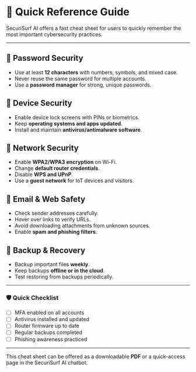 # 📖 Quick Reference Guide

SecuriSurf AI offers a fast cheat sheet for users to quickly remember the most important cybersecurity practices.

---

## 🔹 Password Security
- Use at least **12 characters** with numbers, symbols, and mixed case.
- Never reuse the same password for multiple accounts.
- Use a **password manager** for strong, unique passwords.

## 🔹 Device Security
- Enable device lock screens with PINs or biometrics.
- Keep **operating systems and apps updated**.
- Install and maintain **antivirus/antimalware software**.

## 🔹 Network Security
- Enable **WPA2/WPA3 encryption** on Wi-Fi.
- Change **default router credentials**.
- Disable **WPS and UPnP**.
- Use a **guest network** for IoT devices and visitors.

## 🔹 Email & Web Safety
- Check sender addresses carefully.
- Hover over links to verify URLs.
- Avoid downloading attachments from unknown sources.
- Enable **spam and phishing filters**.

## 🔹 Backup & Recovery
- Backup important files **weekly**.
- Keep backups **offline or in the cloud**.
- Test restoring from backups periodically.

---

### 🛡️ Quick Checklist
- [ ] MFA enabled on all accounts
- [ ] Antivirus installed and updated
- [ ] Router firmware up to date
- [ ] Regular backups completed
- [ ] Phishing awareness practiced

---

This cheat sheet can be offered as a downloadable **PDF** or a quick-access page in the SecuriSurf AI chatbot.
